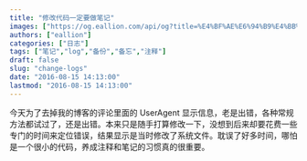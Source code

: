 ```yaml
---
title: "修改代码一定要做笔记"
images: ["https://og.eallion.com/api/og?title=%E4%BF%AE%E6%94%B9%E4%BB%A3%E7%A0%81%E4%B8%80%E5%AE%9A%E8%A6%81%E5%81%9A%E7%AC%94%E8%AE%B0"]
authors: ["eallion"]
categories: ["日志"]
tags: ["笔记","log","备份","备忘","注释"]
draft: false
slug: "change-logs"
date: "2016-08-15 14:13:00"
lastmod: "2016-08-15 14:13:00"
---
```


今天为了去掉我的博客的评论里面的 UserAgent 显示信息，老是出错，各种常规方法都试过了，还是出错。本来只是随手打算修改一下，没想到后来却要花费一些专门的时间来定位错误，结果显示是当时修改了系统文件。耽误了好多时间，哪怕是一个很小的代码，养成注释和笔记的习惯真的很重要。
